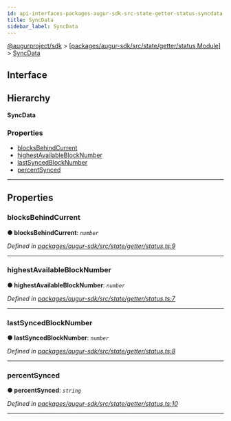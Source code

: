 ```yaml
---
id: api-interfaces-packages-augur-sdk-src-state-getter-status-syncdata
title: SyncData
sidebar_label: SyncData
---
```


[@augurproject/sdk](api-readme.md) > [[packages/augur-sdk/src/state/getter/status Module]](api-modules-packages-augur-sdk-src-state-getter-status-module.md) > [SyncData](api-interfaces-packages-augur-sdk-src-state-getter-status-syncdata.md)

## Interface

## Hierarchy

**SyncData**

### Properties

* [blocksBehindCurrent](api-interfaces-packages-augur-sdk-src-state-getter-status-syncdata.md#blocksbehindcurrent)
* [highestAvailableBlockNumber](api-interfaces-packages-augur-sdk-src-state-getter-status-syncdata.md#highestavailableblocknumber)
* [lastSyncedBlockNumber](api-interfaces-packages-augur-sdk-src-state-getter-status-syncdata.md#lastsyncedblocknumber)
* [percentSynced](api-interfaces-packages-augur-sdk-src-state-getter-status-syncdata.md#percentsynced)

---

## Properties

<a id="blocksbehindcurrent"></a>

###  blocksBehindCurrent

**● blocksBehindCurrent**: *`number`*

*Defined in [packages/augur-sdk/src/state/getter/status.ts:9](https://github.com/AugurProject/augur/blob/0ea8996003/packages/augur-sdk/src/state/getter/status.ts#L9)*

___
<a id="highestavailableblocknumber"></a>

###  highestAvailableBlockNumber

**● highestAvailableBlockNumber**: *`number`*

*Defined in [packages/augur-sdk/src/state/getter/status.ts:7](https://github.com/AugurProject/augur/blob/0ea8996003/packages/augur-sdk/src/state/getter/status.ts#L7)*

___
<a id="lastsyncedblocknumber"></a>

###  lastSyncedBlockNumber

**● lastSyncedBlockNumber**: *`number`*

*Defined in [packages/augur-sdk/src/state/getter/status.ts:8](https://github.com/AugurProject/augur/blob/0ea8996003/packages/augur-sdk/src/state/getter/status.ts#L8)*

___
<a id="percentsynced"></a>

###  percentSynced

**● percentSynced**: *`string`*

*Defined in [packages/augur-sdk/src/state/getter/status.ts:10](https://github.com/AugurProject/augur/blob/0ea8996003/packages/augur-sdk/src/state/getter/status.ts#L10)*

___

